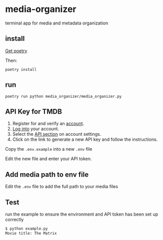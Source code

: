 # media-organizer

terminal app for media and metadata organization

## install

[Get poetry](https://python-poetry.org/docs/#installation)

Then:

```command
poetry install
```

## run

```command
poetry run python media_organizer/media_organizer.py
```

## API Key for TMDB

1. Register for and verify an [account](https://www.themoviedb.org/account/signup).
2. [Log into](https://www.themoviedb.org/login) your account.
3. Select the [API section](https://www.themoviedb.org/settings/api) on account settings.
4. Click on the link to generate a new API key and follow the instructions.

Copy the `.env.example` into a new `.env` file

Edit the new file and enter your API token.

## Add media path to env file

Edit the `.env` file to add the full path to your media files

## Test

run the example to ensure the environment and API token has been set up correctly

```cmd
$ python example.py
Movie title: The Matrix
```
